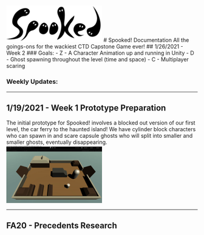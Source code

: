 <img src="https://github.com/turnerdylan/Ghostbusters/blob/master/Ghostbusters/Documentation/Images/Spooked-logo-b.png" width="50%">
# Spooked! Documentation
All the goings-ons for the wackiest CTD Capstone Game ever!
## 1/26/2021 - Week 2
### Goals:
- Z - A Character Animation up and running in Unity
- D - Ghost spawning throughout the level (time and space) 
- C - Multiplayer scaring


### Weekly Updates:


- - -

## 1/19/2021 - Week 1 Prototype Preparation 

The initial prototype for Spooked! involves a blocked out version of our first level, the car ferry to the haunted island! We have cylinder block characters who can spawn in and scare capsule ghosts who will split into smaller and smaller ghosts, eventually disappearing. 
<img src="https://github.com/turnerdylan/Ghostbusters/blob/master/Ghostbusters/Documentation/Images/Week1.gif" width="50%">

- - -

## FA20 - Precedents Research 
